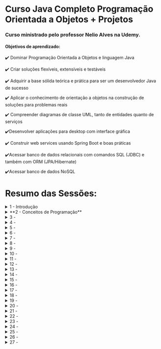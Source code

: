 # Curso Java Completo Programação Orientada a Objetos + Projetos

### Curso ministrado pelo professor Nelio Alves na Udemy.


#### Objetivos de aprendizado:


:heavy_check_mark: Dominar Programação Orientada a Objetos e linguagem Java

:heavy_check_mark: Criar soluções flexíveis, extensíveis e testáveis

:heavy_check_mark: Adquirir a base sólida teórica e prática para ser um desenvolvedor Java de sucesso

:heavy_check_mark: Aplicar o conhecimento de orientação a objetos na construção de soluções para problemas reais

:heavy_check_mark: Compreender diagramas de classe UML, tanto de entidades quanto de serviços

:heavy_check_mark:Desenvolver aplicações para desktop com interface gráfica

:heavy_check_mark: Construir web services usando Spring Boot e boas práticas

:heavy_check_mark:Acessar banco de dados relacionais com comandos SQL (JDBC) e também com ORM (JPA/Hibernate)

:heavy_check_mark:Acessar banco de dados NoSQL

# Resumo das Sessões:

<details>
  <summary>1 - Introdução </summary>
    Neste módulo só teve uma simples apresentação do curso
</details>
<details>
  <summary> **2 - Conceitos de Programação** </summary>
  Neste módulo veremos os conceitos mais básicos de programação.

### O que é um algoritmo ?

Algoritmo é uma sequência finita de instruções dadas ao computador para se resolver um problema. É aplicado em diversas áreas do conhecimento.  

Exemplo de uma resolução de um problema do dia a dia, usando algoritmo:

1 - Colocar a roupa em um recipiente

2 - Colocar um pouco de sabão e amaciante

3 - Encher d e água 

4 - Mexer tudo até dissolver todo o sabão

5 - Deixar de molho por vinte minutos 

6 - Esfregar a roupa 

7 - Enxaguar a roupa 

8 - Torcer

### O que é uma Automação ?

Consiste em utilizar máquina(s) para executar o procedimento desejado de forma automática ou semiautomática.

### O que é uma Linguagem de Programação ?

É um conjunto de regras **léxicas** (ortografia) e **sintáticas** (gramática) para se escrever programas.

------

**Léxica:** Diz respeito à correção das palavras "isoladas" (ortografia)

**Exemplo (Português) :**

Cachorro :heavy_check_mark:

Caxorro  :x:

**Exemplo (Programação) :**

main :heavy_check_mark:

maim :x:

------

**Sintática:** Diz respeito à correção das sentenças (gramática).

**Exemplo (Português) :**

O cachorro está com fome :heavy_check_mark:

A cachorro está com fome  :x:

**Exemplo (Programação) :**

x = 2 + y; :heavy_check_mark:

x = + 2 y; :x:

------
</details>
<details>
  <summary>3 - </summary>
  
</details>
<details>
  <summary>4 - </summary>
  
</details>
<details>
  <summary>5 - </summary>
  
</details>
<details>
  <summary>6 - </summary>
  
</details>
<details>
  <summary>7 - </summary>
  
</details>
<details>
  <summary>8 - </summary>
  
</details>
<details>
  <summary>9 - </summary>
  
</details>
<details>
  <summary>10 - </summary>
  
</details>
<details>
  <summary>11 - </summary>
  
</details>
<details>
  <summary>12 - </summary>
  
</details>
<details>
  <summary>13 - </summary>
  
</details>
<details>
  <summary>14 - </summary>
  
</details>
<details>
  <summary>15 - </summary>
  
</details>
<details>
  <summary>16 - </summary>
  
</details>
<details>
  <summary>17 - </summary>
  
</details>
<details>
  <summary>18 - </summary>
  
</details>
<details>
  <summary>19 - </summary>
  
</details>
<details>
  <summary>20 - </summary>
  
</details>
<details>
  <summary>21 - </summary>
  
</details>
<details>
  <summary>22 - </summary>
  
</details>
<details>
  <summary>23 - </summary>
  
</details>
<details>
  <summary>24 - </summary>
  
</details>
<details>
  <summary>25 - </summary>
  
</details>
<details>
  <summary>26 - </summary>
  
</details>
<details>
  <summary>27 - </summary>
  
</details>


